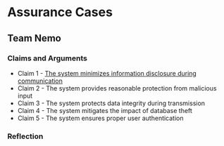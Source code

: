 # Assurance Cases
## Team Nemo

### Claims and Arguments

* Claim 1 - [The system minimizes information disclosure during communication](https://github.com/DoctorEww/software-assurance/blob/main/AssuranceCase/InfoDisclosure/readme.md)
* Claim 2 - The system provides reasonable protection from malicious input
* Claim 3 - The system protects data integrity during transmission
* Claim 4 - The system mitigates the impact of database theft
* Claim 5 - The system ensures proper user authentication

### Reflection
